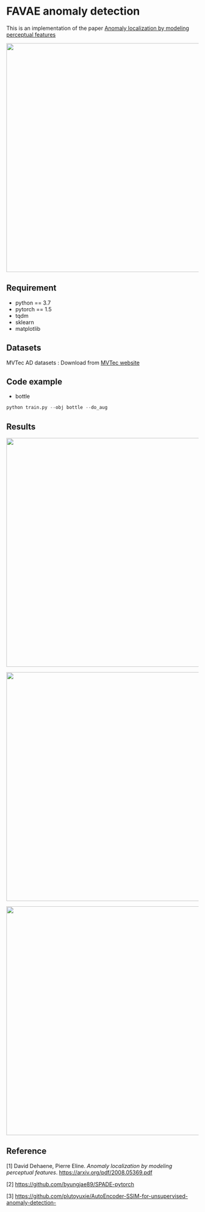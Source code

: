 # FAVAE anomaly detection
This is an implementation of the paper [Anomaly localization by modeling perceptual features](https://arxiv.org/pdf/2008.05369.pdf)
<p align="center">
    <img src="imgs/pic1.jpg" width="600"\>
</p>

## Requirement
* python == 3.7
* pytorch == 1.5
* tqdm
* sklearn
* matplotlib

## Datasets
MVTec AD datasets : Download from [MVTec website](https://www.mvtec.com/company/research/datasets/mvtec-ad/)

## Code example
* bottle
```python
python train.py --obj bottle --do_aug
```

## Results

<p align="center">
    <img src="imgs/pic2.jpg" width="600"\>
</p>
<p align="center">
    <img src="imgs/pic3.jpg" width="600"\>
</p>
<p align="center">
    <img src="imgs/pic4.jpg" width="600"\>
</p>


## Reference
[1] David Dehaene, Pierre Eline. *Anomaly localization by modeling perceptual features*. https://arxiv.org/pdf/2008.05369.pdf

[2] https://github.com/byungjae89/SPADE-pytorch

[3] https://github.com/plutoyuxie/AutoEncoder-SSIM-for-unsupervised-anomaly-detection-

